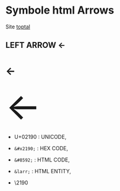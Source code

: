 # Symbole html Arrows

Site [toptal](https://www.toptal.com/designers/htmlarrows/arrows/)

## LEFT ARROW ←

# ←

<p ><span style="font-size:100px;">&#8592;</span></p>


- U+02190 : UNICODE, 

- `&#x2190;` : HEX CODE, 

- `&#8592;` : HTML CODE, 

- `&larr;` : HTML ENTITY, 

- \2190 